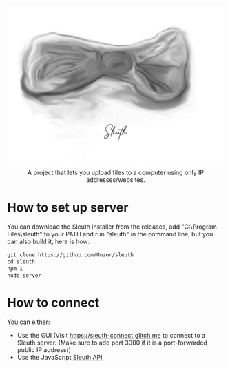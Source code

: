 <p align="center">
<img src="sleuth_logo.png" width="700" />
  <br>
  A project that lets you upload files to a computer using only IP addresses/websites.
  </p>

# How to set up server
You can download the Sleuth installer from the releases, add "C:\Program Files\sleuth" to your PATH and run "sleuth" in the command line, but you can also build it, here is how:
```
git clone https://github.com/Unzor/sleuth
cd sleuth
npm i
node server
```

# How to connect
You can either:
- Use the GUI (Visit https://sleuth-connect.glitch.me to connect to a Sleuth server. (Make sure to add port 3000 if it is a port-forwarded public IP address))
- Use the JavaScript [Sleuth API](https://github.com/Unzor/sleuth/tree/main/api)
